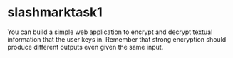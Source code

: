 # slashmarktask1
You can build a simple web application to encrypt and decrypt textual information that the user keys in. Remember that strong encryption should produce different outputs even given the same input.
